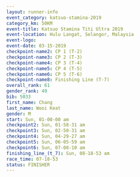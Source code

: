 ```yaml
---
layout: runner-info 
event_category: katsuo-stamina-2019 
category_km: 50KM 
event-title: Katsuo Stamina Titi Ultra 2019 
event-location: Hulu Langat, Selangor, Malaysia 
event-logo: 
event-date: 03-15-2019 
checkpoint-name2: CP 1 (T-2) 
checkpoint-name3: CP 2 (T-3) 
checkpoint-name4: CP 3 (T-4) 
checkpoint-name5: CP 4 (T-5) 
checkpoint-name6: CP 5 (T-6) 
checkpoint-name8: Finishing Line (T-7) 
overall_rank: 61
gender_rank: 49
bib: 5033
first_name: Chang
last_name: Wooi Keat
gender: M
start: Sun, 01-00-00 am
checkpoint2: Sun, 01-58-31 am
checkpoint3: Sun, 02-50-31 am
checkpoint4: Sun, 04-29-27 am
checkpoint5: Sun, 06-05-59 am
checkpoint6: Sun, 07-08-10 am
finishing_line_(t_7): Sun, 08-18-53 am
race_time: 07-18-53
status: FINISHER
---
```

